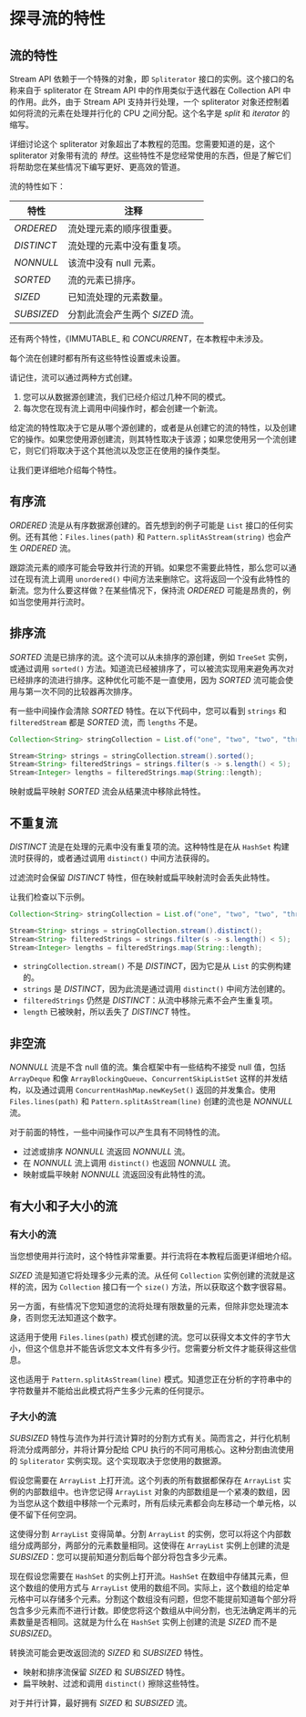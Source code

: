 # 探寻流的特性

## 流的特性
Stream API 依赖于一个特殊的对象，即 `Spliterator` 接口的实例。这个接口的名称来自于 spliterator 在 Stream API 中的作用类似于迭代器在 Collection API 中的作用。此外，由于 Stream API 支持并行处理，一个 spliterator 对象还控制着如何将流的元素在处理并行化的 CPU 之间分配。这个名字是 _split_ 和 _iterator_ 的缩写。

详细讨论这个 spliterator 对象超出了本教程的范围。您需要知道的是，这个 spliterator 对象带有流的 _特性_。这些特性不是您经常使用的东西，但是了解它们将帮助您在某些情况下编写更好、更高效的管道。

流的特性如下：

| 特性 | 注释 |
| --- | --- |
| _ORDERED_ | 流处理元素的顺序很重要。 |
| _DISTINCT_ | 流处理的元素中没有重复项。 |
| _NONNULL_ | 该流中没有 null 元素。 |
| _SORTED_ | 流的元素已排序。 |
| _SIZED_ | 已知流处理的元素数量。 |
| _SUBSIZED_ | 分割此流会产生两个 _SIZED_ 流。 |

还有两个特性，《IMMUTABLE_ 和 _CONCURRENT_，在本教程中未涉及。

每个流在创建时都有所有这些特性设置或未设置。

请记住，流可以通过两种方式创建。

1. 您可以从数据源创建流，我们已经介绍过几种不同的模式。
2. 每次您在现有流上调用中间操作时，都会创建一个新流。

给定流的特性取决于它是从哪个源创建的，或者是从创建它的流的特性，以及创建它的操作。如果您使用源创建流，则其特性取决于该源；如果您使用另一个流创建它，则它们将取决于这个其他流以及您正在使用的操作类型。

让我们更详细地介绍每个特性。

## 有序流
_ORDERED_ 流是从有序数据源创建的。首先想到的例子可能是 `List` 接口的任何实例。还有其他：`Files.lines(path)` 和 `Pattern.splitAsStream(string)` 也会产生 _ORDERED_ 流。

跟踪流元素的顺序可能会导致并行流的开销。如果您不需要此特性，那么您可以通过在现有流上调用 `unordered()` 中间方法来删除它。这将返回一个没有此特性的新流。您为什么要这样做？在某些情况下，保持流 _ORDERED_ 可能是昂贵的，例如当您使用并行流时。

## 排序流
_SORTED_ 流是已排序的流。这个流可以从未排序的源创建，例如 `TreeSet` 实例，或通过调用 `sorted()` 方法。知道流已经被排序了，可以被流实现用来避免再次对已经排序的流进行排序。这种优化可能不是一直使用，因为 _SORTED_ 流可能会使用与第一次不同的比较器再次排序。

有一些中间操作会清除 _SORTED_ 特性。在以下代码中，您可以看到 `strings` 和 `filteredStream` 都是 _SORTED_ 流，而 `lengths` 不是。

```java
Collection<String> stringCollection = List.of("one", "two", "two", "three", "four", "five");

Stream<String> strings = stringCollection.stream().sorted();
Stream<String> filteredStrings = strings.filter(s -> s.length() < 5);
Stream<Integer> lengths = filteredStrings.map(String::length);

```

映射或扁平映射 _SORTED_ 流会从结果流中移除此特性。

## 不重复流
_DISTINCT_ 流是在处理的元素中没有重复项的流。这种特性是在从 `HashSet` 构建流时获得的，或者通过调用 `distinct()` 中间方法获得的。

过滤流时会保留 _DISTINCT_ 特性，但在映射或扁平映射流时会丢失此特性。

让我们检查以下示例。

```java
Collection<String> stringCollection = List.of("one", "two", "two", "three", "four", "five");

Stream<String> strings = stringCollection.stream().distinct();
Stream<String> filteredStrings = strings.filter(s -> s.length() < 5);
Stream<Integer> lengths = filteredStrings.map(String::length);

```

- `stringCollection.stream()` 不是 _DISTINCT_，因为它是从 `List` 的实例构建的。
- `strings` 是 _DISTINCT_，因为此流是通过调用 `distinct()` 中间方法创建的。
- `filteredStrings` 仍然是 _DISTINCT_：从流中移除元素不会产生重复项。
- `length` 已被映射，所以丢失了 _DISTINCT_ 特性。

## 非空流
_NONNULL_ 流是不含 null 值的流。集合框架中有一些结构不接受 null 值，包括 `ArrayDeque` 和像 `ArrayBlockingQueue`、`ConcurrentSkipListSet` 这样的并发结构，以及通过调用 `ConcurrentHashMap.newKeySet()` 返回的并发集合。使用 `Files.lines(path)` 和 `Pattern.splitAsStream(line)` 创建的流也是 _NONNULL_ 流。

对于前面的特性，一些中间操作可以产生具有不同特性的流。

- 过滤或排序 _NONNULL_ 流返回 _NONNULL_ 流。
- 在 _NONNULL_ 流上调用 `distinct()` 也返回 _NONNULL_ 流。
- 映射或扁平映射 _NONNULL_ 流返回没有此特性的流。

## 有大小和子大小的流

### 有大小的流
当您想使用并行流时，这个特性非常重要。并行流将在本教程后面更详细地介绍。

_SIZED_ 流是知道它将处理多少元素的流。从任何 `Collection` 实例创建的流就是这样的流，因为 `Collection` 接口有一个 `size()` 方法，所以获取这个数字很容易。

另一方面，有些情况下您知道您的流将处理有限数量的元素，但除非您处理流本身，否则您无法知道这个数字。

这适用于使用 `Files.lines(path)` 模式创建的流。您可以获得文本文件的字节大小，但这个信息并不能告诉您文本文件有多少行。您需要分析文件才能获得这些信息。

这也适用于 `Pattern.splitAsStream(line)` 模式。知道您正在分析的字符串中的字符数量并不能给出此模式将产生多少元素的任何提示。

### 子大小的流
_SUBSIZED_ 特性与流作为并行流计算时的分割方式有关。简而言之，并行化机制将流分成两部分，并将计算分配给 CPU 执行的不同可用核心。这种分割由流使用的 `Spliterator` 实例实现。这个实现取决于您使用的数据源。

假设您需要在 `ArrayList` 上打开流。这个列表的所有数据都保存在 `ArrayList` 实例的内部数组中。也许您记得 `ArrayList` 对象的内部数组是一个紧凑的数组，因为当您从这个数组中移除一个元素时，所有后续元素都会向左移动一个单元格，以便不留下任何空洞。

这使得分割 `ArrayList` 变得简单。分割 `ArrayList` 的实例，您可以将这个内部数组分成两部分，两部分的元素数量相同。这使得在 `ArrayList` 实例上创建的流是 _SUBSIZED_：您可以提前知道分割后每个部分将包含多少元素。

现在假设您需要在 `HashSet` 的实例上打开流。`HashSet` 在数组中存储其元素，但这个数组的使用方式与 `ArrayList` 使用的数组不同。实际上，这个数组的给定单元格中可以存储多个元素。分割这个数组没有问题，但您不能提前知道每个部分将包含多少元素而不进行计数。即使您将这个数组从中间分割，也无法确定两半的元素数量是否相同。这就是为什么在 `HashSet` 实例上创建的流是 _SIZED_ 而不是 _SUBSIZED_。

转换流可能会更改返回流的 _SIZED_ 和 _SUBSIZED_ 特性。

- 映射和排序流保留 _SIZED_ 和 _SUBSIZED_ 特性。
- 扁平映射、过滤和调用 `distinct()` 擦除这些特性。

对于并行计算，最好拥有 _SIZED_ 和 _SUBSIZED_ 流。
